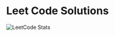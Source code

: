 # Leet Code Solutions

![LeetCode Stats](https://leetcode.card.workers.dev/Doshi_ojas?theme=default&font=baloo&extension=null)
